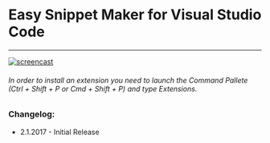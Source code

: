 # Easy Snippet Maker for Visual Studio Code
---
[![screencast](http://g.recordit.co/IaQJlkmFes.gif)](https://nodesource.com/products/nsolid)
###### In order to install an extension you need to launch the Command Pallete (Ctrl + Shift + P or Cmd + Shift + P) and type Extensions.

### Changelog:
- 2.1.2017 - Initial Release
